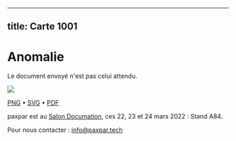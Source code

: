 
---
title: Carte 1001
---

# Anomalie

Le document envoyé n'est pas celui attendu.


![](https://media.paxpar.tech/ludi/card_1001_recto.png)

[PNG](https://media.paxpar.tech/ludi/card_1001_recto.png) • [SVG](https://media.paxpar.tech/ludi/card_1001_recto.svg) • [PDF](https://media.paxpar.tech/ludi/card_1001_recto.pdf)

paxpar est au [Salon Documation](https://www.documation.fr/info_societe/527/paxpartech.html), ces 22, 23 et 24 mars 2022 : Stand A84.

Pour nous contacter : info@paxpar.tech


